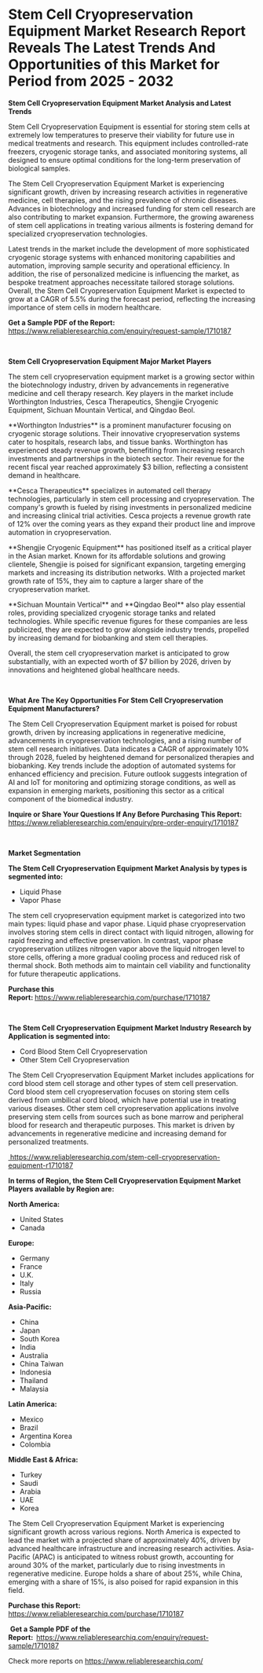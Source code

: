 <p><h1>Stem Cell Cryopreservation Equipment Market Research Report Reveals The Latest Trends And Opportunities of this Market for Period from 2025 - 2032</h1></p><p><strong>Stem Cell Cryopreservation Equipment Market Analysis and Latest Trends</strong></p>
<p><p>Stem Cell Cryopreservation Equipment is essential for storing stem cells at extremely low temperatures to preserve their viability for future use in medical treatments and research. This equipment includes controlled-rate freezers, cryogenic storage tanks, and associated monitoring systems, all designed to ensure optimal conditions for the long-term preservation of biological samples. </p><p>The Stem Cell Cryopreservation Equipment Market is experiencing significant growth, driven by increasing research activities in regenerative medicine, cell therapies, and the rising prevalence of chronic diseases. Advances in biotechnology and increased funding for stem cell research are also contributing to market expansion. Furthermore, the growing awareness of stem cell applications in treating various ailments is fostering demand for specialized cryopreservation technologies.</p><p>Latest trends in the market include the development of more sophisticated cryogenic storage systems with enhanced monitoring capabilities and automation, improving sample security and operational efficiency. In addition, the rise of personalized medicine is influencing the market, as bespoke treatment approaches necessitate tailored storage solutions. Overall, the Stem Cell Cryopreservation Equipment Market is expected to grow at a CAGR of 5.5% during the forecast period, reflecting the increasing importance of stem cells in modern healthcare.</p></p>
<p><strong>Get a Sample PDF of the Report:&nbsp;</strong> <a href="https://www.reliableresearchiq.com/enquiry/request-sample/1710187?utm_campaign=2456&utm_medium=2&utm_source=Github&utm_content=ia&utm_term=27032025&utm_id=stem-cell-cryopreservation-equipment">https://www.reliableresearchiq.com/enquiry/request-sample/1710187</a></p>
<p>&nbsp;</p>
<p><strong>Stem Cell Cryopreservation Equipment Major Market Players</strong></p>
<p><p>The stem cell cryopreservation equipment market is a growing sector within the biotechnology industry, driven by advancements in regenerative medicine and cell therapy research. Key players in the market include Worthington Industries, Cesca Therapeutics, Shengjie Cryogenic Equipment, Sichuan Mountain Vertical, and Qingdao Beol.</p><p>**Worthington Industries** is a prominent manufacturer focusing on cryogenic storage solutions. Their innovative cryopreservation systems cater to hospitals, research labs, and tissue banks. Worthington has experienced steady revenue growth, benefiting from increasing research investments and partnerships in the biotech sector. Their revenue for the recent fiscal year reached approximately $3 billion, reflecting a consistent demand in healthcare.</p><p>**Cesca Therapeutics** specializes in automated cell therapy technologies, particularly in stem cell processing and cryopreservation. The company's growth is fueled by rising investments in personalized medicine and increasing clinical trial activities. Cesca projects a revenue growth rate of 12% over the coming years as they expand their product line and improve automation in cryopreservation.</p><p>**Shengjie Cryogenic Equipment** has positioned itself as a critical player in the Asian market. Known for its affordable solutions and growing clientele, Shengjie is poised for significant expansion, targeting emerging markets and increasing its distribution networks. With a projected market growth rate of 15%, they aim to capture a larger share of the cryopreservation market.</p><p>**Sichuan Mountain Vertical** and **Qingdao Beol** also play essential roles, providing specialized cryogenic storage tanks and related technologies. While specific revenue figures for these companies are less publicized, they are expected to grow alongside industry trends, propelled by increasing demand for biobanking and stem cell therapies.</p><p>Overall, the stem cell cryopreservation market is anticipated to grow substantially, with an expected worth of $7 billion by 2026, driven by innovations and heightened global healthcare needs.</p></p>
<p>&nbsp;</p>
<p><strong>What Are The Key Opportunities For Stem Cell Cryopreservation Equipment Manufacturers?</strong></p>
<p><p>The Stem Cell Cryopreservation Equipment market is poised for robust growth, driven by increasing applications in regenerative medicine, advancements in cryopreservation technologies, and a rising number of stem cell research initiatives. Data indicates a CAGR of approximately 10% through 2028, fueled by heightened demand for personalized therapies and biobanking. Key trends include the adoption of automated systems for enhanced efficiency and precision. Future outlook suggests integration of AI and IoT for monitoring and optimizing storage conditions, as well as expansion in emerging markets, positioning this sector as a critical component of the biomedical industry.</p></p>
<p><strong>Inquire or Share Your Questions If Any Before Purchasing This Report:</strong> <a href="https://www.reliableresearchiq.com/enquiry/pre-order-enquiry/1710187?utm_campaign=2456&utm_medium=2&utm_source=Github&utm_content=ia&utm_term=27032025&utm_id=stem-cell-cryopreservation-equipment">https://www.reliableresearchiq.com/enquiry/pre-order-enquiry/1710187</a></p>
<p>&nbsp;</p>
<p><strong>Market Segmentation</strong></p>
<p><strong>The Stem Cell Cryopreservation Equipment Market Analysis by types is segmented into:</strong></p>
<p><ul><li>Liquid Phase</li><li>Vapor Phase</li></ul></p>
<p><p>The stem cell cryopreservation equipment market is categorized into two main types: liquid phase and vapor phase. Liquid phase cryopreservation involves storing stem cells in direct contact with liquid nitrogen, allowing for rapid freezing and effective preservation. In contrast, vapor phase cryopreservation utilizes nitrogen vapor above the liquid nitrogen level to store cells, offering a more gradual cooling process and reduced risk of thermal shock. Both methods aim to maintain cell viability and functionality for future therapeutic applications.</p></p>
<p><strong>Purchase this Report:&nbsp;</strong><a href="https://www.reliableresearchiq.com/purchase/1710187?utm_campaign=2456&utm_medium=2&utm_source=Github&utm_content=ia&utm_term=27032025&utm_id=stem-cell-cryopreservation-equipment">https://www.reliableresearchiq.com/purchase/1710187</a></p>
<p>&nbsp;</p>
<p><strong>The Stem Cell Cryopreservation Equipment Market Industry Research by Application is segmented into:</strong></p>
<p><ul><li>Cord Blood Stem Cell Cryopreservation</li><li>Other Stem Cell Cryopreservation</li></ul></p>
<p><p>The Stem Cell Cryopreservation Equipment Market includes applications for cord blood stem cell storage and other types of stem cell preservation. Cord blood stem cell cryopreservation focuses on storing stem cells derived from umbilical cord blood, which have potential use in treating various diseases. Other stem cell cryopreservation applications involve preserving stem cells from sources such as bone marrow and peripheral blood for research and therapeutic purposes. This market is driven by advancements in regenerative medicine and increasing demand for personalized treatments.</p></p>
<p><a href="https://www.reliableresearchiq.com/stem-cell-cryopreservation-equipment-r1710187?utm_campaign=2456&utm_medium=2&utm_source=Github&utm_content=ia&utm_term=27032025&utm_id=stem-cell-cryopreservation-equipment">&nbsp;https://www.reliableresearchiq.com/stem-cell-cryopreservation-equipment-r1710187</a></p>
<p><strong>In terms of Region, the Stem Cell Cryopreservation Equipment Market Players available by Region are:</strong></p>
<p>
    <p> <strong> North America: </strong>
        <ul>
            <li>United States</li>
            <li>Canada</li>
        </ul>
        </p> 
    <p> <strong> Europe: </strong>
        <ul>
            <li>Germany</li>
            <li>France</li>
            <li>U.K.</li>
            <li>Italy</li>
            <li>Russia</li>
        </ul>
        </p> 
    <p> <strong> Asia-Pacific: </strong>
        <ul>
            <li>China</li>
            <li>Japan</li>
            <li>South Korea</li>
            <li>India</li>
            <li>Australia</li>
            <li>China Taiwan</li>
            <li>Indonesia</li>
            <li>Thailand</li>
            <li>Malaysia</li>
        </ul>
        </p> 
    <p> <strong> Latin America: </strong>
        <ul>
            <li>Mexico</li>
            <li>Brazil</li>
            <li>Argentina Korea</li>
            <li>Colombia</li>
        </ul>
        </p> 
    <p> <strong> Middle East & Africa: </strong>
        <ul>
            <li>Turkey</li>
            <li>Saudi</li>
            <li>Arabia</li>
            <li>UAE</li>
            <li>Korea</li>
        </ul>
    </p>
    </p>
<p><p>The Stem Cell Cryopreservation Equipment Market is experiencing significant growth across various regions. North America is expected to lead the market with a projected share of approximately 40%, driven by advanced healthcare infrastructure and increasing research activities. Asia-Pacific (APAC) is anticipated to witness robust growth, accounting for around 30% of the market, particularly due to rising investments in regenerative medicine. Europe holds a share of about 25%, while China, emerging with a share of 15%, is also poised for rapid expansion in this field.</p></p>
<p><strong>Purchase this Report: </strong><a href="https://www.reliableresearchiq.com/purchase/1710187?utm_campaign=2456&utm_medium=2&utm_source=Github&utm_content=ia&utm_term=27032025&utm_id=stem-cell-cryopreservation-equipment">https://www.reliableresearchiq.com/purchase/1710187</a></p>
<p>&nbsp;<strong>Get a Sample PDF of the Report:&nbsp;&nbsp;</strong><a href="https://www.reliableresearchiq.com/enquiry/request-sample/1710187?utm_campaign=2456&utm_medium=2&utm_source=Github&utm_content=ia&utm_term=27032025&utm_id=stem-cell-cryopreservation-equipment">https://www.reliableresearchiq.com/enquiry/request-sample/1710187</a></p>
<p><strong></strong></p>
<p>Check more reports on <a href="https://www.reliableresearchiq.com/?utm_campaign=2456&utm_medium=2&utm_source=Github&utm_content=ia&utm_term=27032025&utm_id=stem-cell-cryopreservation-equipment">https://www.reliableresearchiq.com/</a></p>
